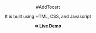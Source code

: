 <div align="center">

#AddTocart

It is built using HTML, CSS, and Javascript

<a href="https://rajshree-nagane.github.io/AddToCart/"><strong>➥ Live Demo</strong></a> 
 
 </div>

